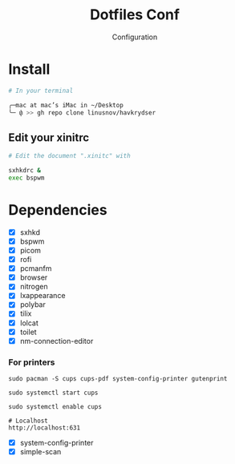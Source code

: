 <div align="center">
  <h1> Dotfiles Conf </h1>
</div>
<p align="center">Configuration</p>
<div align="center">
</div>

# Install

```sh
# In your terminal

╭─mac at mac’s iMac in ~/Desktop
╰─ փ >> gh repo clone linusnov/havkrydser
```

## Edit your xinitrc

```sh
# Edit the document ".xinitc" with

sxhkdrc &
exec bspwm
```

# Dependencies

- [x] sxhkd
- [x] bspwm
- [x] picom
- [x] rofi
- [x] pcmanfm
- [x] browser
- [x] nitrogen
- [x] lxappearance
- [x] polybar
- [x] tilix
- [x] lolcat
- [x] toilet
- [x] nm-connection-editor

### For printers

```
sudo pacman -S cups cups-pdf system-config-printer gutenprint

sudo systemctl start cups

sudo systemctl enable cups

# Localhost
http://localhost:631

```


- [x] system-config-printer
- [x] simple-scan
